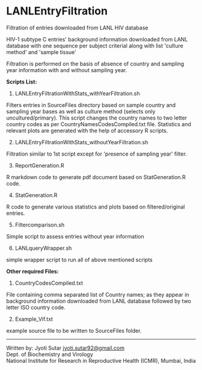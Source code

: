 # LANLEntryFiltration
Filtration of entries downloaded from LANL HIV database

HIV-1 subtype C entries' background information downloaded from LANL database with one sequence per subject criterial along with list 'culture method' and 'sample tissue'

Filtration is performed on the basis of absence of country and sampling year information with and without sampling year. 

**Scripts List:**
1) LANLEntryFiltrationWithStats_withYearFiltration.sh

Filters entries in SourceFiles directory based on sample country and sampling year bases as well as culture method (selects only uncultured/primary). This script changes the country names to two letter country codes as per CountryNamesCodesCompiled.txt file. Statistics and relevant plots are generated with the help of accessory R scripts.

2) LANLEntryFiltrationWithStats_withoutYearFiltration.sh

Filtration similar to 1st script except for 'presence of sampling year' filter.

3) ReportGeneration.R

R markdown code to generate pdf document based on StatGeneration.R code.

4) StatGeneration.R

R code to generate various statistics and plots based on filtered/original entries.

5) Filtercomparison.sh

Simple script to assess entries without year information

6) LANLqueryWrapper.sh

simple wrapper script to run all of above mentioned scripts

**Other required Files:**
1) CountryCodesCompiled.txt

File containing comma separated list of Country names; as they appear in background information downloaded from LANL database followed by two letter ISO country code.  

2) Example_Vif.txt

example source file to be written to SourceFiles folder.


--------------------
Written by: Jyoti Sutar <jyoti.sutar92@gmail.com>  
Dept. of Biochemistry and Virology  
National Institute for Research in Reproductive Health (ICMR), Mumbai, India
